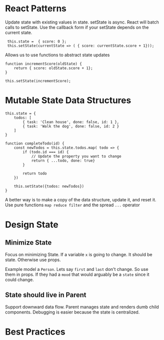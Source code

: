 # React Patterns

Update state with existing values in state. setState is async. React will batch calls to setState.
Use the callback form if your setState depends on the current state.

```
 this.state =  { score: 0 };
 this.setState(currentState => ( { score: currentState.score + 1}));
```

Allows us to use functions to abstract state updates

```
function incrementScore(oldState) {
    return { score: oldState.score + 1};
}

this.setState(incrementScore);
```

# Mutable State Data Structures

```
this.state = {
    todos: [
        { task: 'Clean house', done: false, id: 1 },
        { task: 'Walk the dog', done: false, id: 2 }
    ]
}

function completeTodo(id) {
    const newTodos = this.state.todos.map( todo => {
        if (todo.id === id) {
            // Update the property you want to change
            return { ...todo, done: true}
        }

        return todo
    })

    this.setState({todos: newTodos})
}

```

A better way is to make a copy of the data structure, update it, and reset it. Use pure functions `map reduce filter` and the spread `...` operator 

# Design State

## Minimize State
Focus on minimizing State. If a variable `x` is going to change. It should be state. Otherwise use props.

Example model a `Person`. Lets say `first` and `last` don't change. So use them in props. If they had a `mood` that would arguably be a `state` since it could change.

## State should live in Parent

Support downward data flow. Parent manages state and renders dumb child components. Debugging is easier because the state is centralized.


# Best Practices

